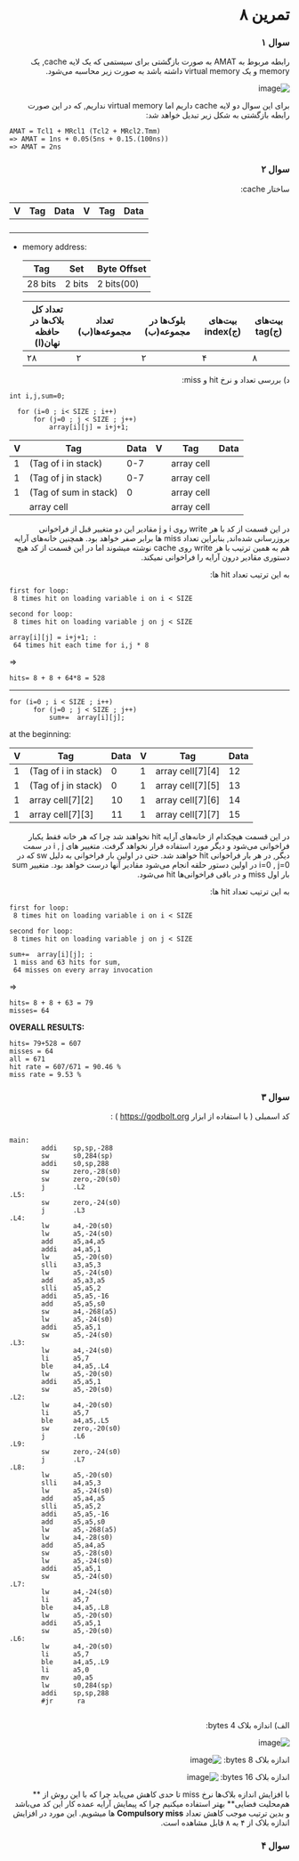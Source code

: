 <div dir="rtl">


# تمرین ۸

### سوال ۱

رابطه مربوط به AMAT به صورت بازگشتی برای سیستمی که یک لایه cache, یک memory و یک virtual memory داشته باشد به صورت زیر محاسبه می‌شود.
  
  ![image](https://github.com/Amirhosseinbayat/ComputerArchitecture-Course/assets/77579794/571bdfcf-ecb0-435d-8655-073e41ff38e2)
  
  برای این سوال دو لایه cache داریم اما virtual memory نداریم, که در این صورت رابطه بازگشتی به شکل زیر تبدیل خواهد شد:

</div>

<div dir="ltr">  
  
  ~~~
  AMAT = Tcl1 + MRcl1 (Tcl2 + MRcl2.Tmm)
  => AMAT = 1ns + 0.05(5ns + 0.15.(100ns))
  => AMAT = 2ns
  ~~~
  
  </div>


<div dir="rtl">



### سوال ۲

ساختار cache:
  
  <div dir="ltr">  
    
    
  | V | Tag | Data | V | Tag | Data |
  | --- | --- | --- | --- | --- | --- |
  |  |  |  |  |  |  |
  |  |  |  |  |  |  |
  |  |  |  |  |  |  |
  |  |  |  |  |  |  |

- memory address:
    
    | Tag | Set | Byte Offset |
    | --- | --- | --- |
    | 28 bits | 2 bits | 2 bits(00) |

    | تعداد کل بلاک‌ها در حافظه نهان(ا) | تعداد مجموعه‌ها(ب) | بلوک‌ها در مجموعه(ب) | بیت‌های index(ج) | بیت‌های tag(ج) |
    | --- | --- | --- | --- | --- |
    | ۲۸ | ۲ | ۲ | ۴ | ۸ |
    
    
  </div>    
    
<div dir="rtl">

  د) بررسی تعداد و نرخ hit و miss:
  
   <div dir="ltr"> 
     
  ~~~
  int i,j,sum=0;

    for (i=0 ; i< SIZE ; i++)
        for (j=0 ; j < SIZE ; j++)
            array[i][j] = i+j+1;   
  ~~~
     
  | V | Tag | Data | V | Tag | Data |
  | --- | --- | --- | --- | --- | --- |
  | 1 | (Tag of i in stack) | 0-7 |  | array cell |  |
  | 1 | (Tag of j in stack) | 0-7 |  | array cell |  |
  | 1 | (Tag of sum in stack) | 0 |  | array cell |  |
  |  | array cell |  |  | array cell |  |
  
  </div>
  
  
<div dir="rtl">
  
  
  در این قسمت از کد با هر write روی i و j مقادیر این دو متغییر قبل از فراخوانی بروز‌رسانی شده‌اند, بنابراین تعداد miss ها برابر صفر خواهد بود. همچنین خانه‌های آرایه هم به همین ترتیب با هر write روی cache نوشته میشوند اما در این قسمت از کد هیچ دستوری مقادیر درون آرایه را فراخوانی نمیکند. 
  
  به این ترتیب تعداد hit ها:
    </div>
  
 <div dir="ltr"> 
   
  ~~~
  first for loop: 
   8 times hit on loading variable i on i < SIZE
   
  second for loop:
   8 times hit on loading variable j on j < SIZE
   
  array[i][j] = i+j+1; :
   64 times hit each time for i,j * 8
  ~~~
  
   => 
   
 ~~~
hits= 8 + 8 + 64*8 = 528  
 ~~~
   
 ---
   
  ~~~
  for (i=0 ; i < SIZE ; i++)
        for (j=0 ; j < SIZE ; j++)
            sum+=  array[i][j];
  ~~~
     
  at the beginning: 
   
  | V | Tag | Data | V | Tag | Data |
  | --- | --- | --- | --- | --- | --- |
  | 1 | (Tag of i in stack) | 0 | 1 | array cell[7][4] | 12 |
  | 1 | (Tag of j in stack) | 0 | 1 | array cell[7][5] | 13 |
  | 1 | array cell[7][2] | 10 | 1 | array cell[7][6] | 14 |
  | 1 | array cell[7][3] | 11 | 1 | array cell[7][7] | 15 |
  </div>
   
  
<div dir="rtl">
  
  در این قسمت هیچکدام از خانه‌های آرایه hit نخواهند شد چرا که هر خانه فقط یکبار فراخوانی می‌شود و دیگر مورد استفاده قرار نخواهد گرفت. متغییر های i , j در سمت دیگر, در هر بار فراخوانی hit خواهند شد. حتی در اولین بار فراخوانی به دلیل sw که در i=0 , j=0 در اولین دستور حلقه انجام می‌شود مقادیر آنها درست خواهد بود. متغییر sum بار اول miss و در باقی فراخوانی‌ها hit می‌شود.
  
  به این ترتیب تعداد hit ها:
    </div>
  
 <div dir="ltr"> 
   
  ~~~
  first for loop: 
   8 times hit on loading variable i on i < SIZE
   
  second for loop:
   8 times hit on loading variable j on j < SIZE
   
  sum+=  array[i][j]; :
   1 miss and 63 hits for sum,
   64 misses on every array invocation
  ~~~
  
   => 
 ~~~
 hits= 8 + 8 + 63 = 79
 misses= 64
 ~~~ 
   
   **OVERALL RESULTS:** 
 ~~~
hits= 79+528 = 607
misses = 64
all = 671
hit rate = 607/671 = 90.46 %
miss rate = 9.53 %
 ~~~
  
  
  </div>
  
    
  
<div dir="rtl">



### سوال ۳

کد اسمبلی ( با استفاده از ابزار https://godbolt.org ) :

  <div dir="ltr">
    
~~~
    
main:
        addi    sp,sp,-288
        sw      s0,284(sp)
        addi    s0,sp,288
        sw      zero,-28(s0)
        sw      zero,-20(s0)
        j       .L2
.L5:
        sw      zero,-24(s0)
        j       .L3
.L4:
        lw      a4,-20(s0)
        lw      a5,-24(s0)
        add     a5,a4,a5
        addi    a4,a5,1
        lw      a5,-20(s0)
        slli    a3,a5,3
        lw      a5,-24(s0)
        add     a5,a3,a5
        slli    a5,a5,2
        addi    a5,a5,-16
        add     a5,a5,s0
        sw      a4,-268(a5)
        lw      a5,-24(s0)
        addi    a5,a5,1
        sw      a5,-24(s0)
.L3:
        lw      a4,-24(s0)
        li      a5,7
        ble     a4,a5,.L4
        lw      a5,-20(s0)
        addi    a5,a5,1
        sw      a5,-20(s0)
.L2:
        lw      a4,-20(s0)
        li      a5,7
        ble     a4,a5,.L5
        sw      zero,-20(s0)
        j       .L6
.L9:
        sw      zero,-24(s0)
        j       .L7
.L8:
        lw      a5,-20(s0)
        slli    a4,a5,3
        lw      a5,-24(s0)
        add     a5,a4,a5
        slli    a5,a5,2
        addi    a5,a5,-16
        add     a5,a5,s0
        lw      a5,-268(a5)
        lw      a4,-28(s0)
        add     a5,a4,a5
        sw      a5,-28(s0)
        lw      a5,-24(s0)
        addi    a5,a5,1
        sw      a5,-24(s0)
.L7:
        lw      a4,-24(s0)
        li      a5,7
        ble     a4,a5,.L8
        lw      a5,-20(s0)
        addi    a5,a5,1
        sw      a5,-20(s0)
.L6:
        lw      a4,-20(s0)
        li      a5,7
        ble     a4,a5,.L9
        li      a5,0
        mv      a0,a5
        lw      s0,284(sp)
        addi    sp,sp,288
        #jr      ra
    
~~~
    
    
  </div>
  
    
<div dir="rtl">

الف)
  اندازه بلاک 4 bytes:

![image](https://github.com/Amirhosseinbayat/ComputerArchitecture-Course/assets/77579794/ba7bfec6-a538-48a1-b83e-295ab8e6129f)
  
  
  اندازه بلاک 8 bytes:
  ![image](https://github.com/Amirhosseinbayat/ComputerArchitecture-Course/assets/77579794/8bd3022b-1caa-4b43-bd95-7b4a11008ce0)

  

  اندازه بلاک 16 bytes:
![image](https://github.com/Amirhosseinbayat/ComputerArchitecture-Course/assets/77579794/6ff8ba6e-1a7f-4ab4-9687-6664e09333c2)

  با افزایش اندازه بلاک‌ها نرخ miss تا حدی کاهش می‌یابد چرا که با این روش از ** هم‌محلیت فضایی** بهتر استفاده میکنیم  چرا که پیمایش آرایه عمده کار این کد می‌باشد و بدین ترتیب موجب کاهش تعداد **Compulsory miss** ها میشویم. این مورد در افزایش اندازه بلاک از ۴ به ۸ قابل مشاهده است. 
  
### سوال ۴





  
  </div>
